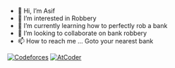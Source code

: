 - 👋 Hi, I’m Asif
- 👀 I’m interested in Robbery
- 🌱 I’m currently learning how to perfectly rob a bank
- 💞️ I’m looking to collaborate on bank robbery
- 📫 How to reach me ... Goto your nearest bank

[![Codeforces](https://badges.joonhyung.xyz/codeforces/asif17r.svg)](https://codeforces.com/profile/asif17r)
[![AtCoder](https://badges.joonhyung.xyz/atcoder/asif17r.svg)](https://atcoder.jp/users/asif17r)

<!---
asifur-rahman1/asifur-rahman1 is a ✨ special ✨ repository because its `README.md` (this file) appears on your GitHub profile.
You can click the Preview link to take a look at your changes.
--->
